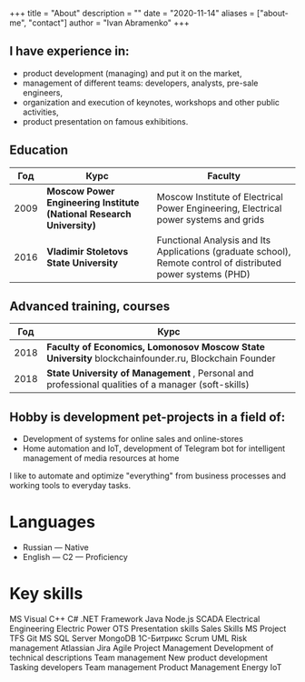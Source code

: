 +++
title = "About"
description = ""
date = "2020-11-14"
aliases = ["about-me", "contact"]
author = "Ivan Abramenko"
+++

## I have experience in:
- product development (managing) and put it on the market,
- management of different teams: developers, analysts, pre-sale engineers,
- organization and execution of keynotes, workshops and other public activities,
- product presentation on famous exhibitions.

## Education

Год  | Курс                                                                  | Faculty
-----|-----------------------------------------------------------------------|---------------------------------
2009 | __Moscow Power Engineering Institute (National Research University)__ | Moscow Institute of Electrical Power Engineering, Electrical power systems and grids
2016 | __Vladimir Stoletovs State University__                               | Functional Analysis and Its Applications (graduate school), Remote control of distributed power systems (PHD)

## Advanced training, courses

Год  | Курс
-----|--------------------------------------------------------------------------------------------------------
2018 | __Faculty of Economics, Lomonosov Moscow State University__ blockchainfounder.ru, Blockchain Founder
2018 | __State University of Management__ , Personal and professional qualities of a manager (soft-skills)


## Hobby is development pet-projects in a field of:
- Development of systems for online sales and online-stores
- Home automation and IoT, development of Telegram bot for intelligent management of media resources at home

I like to automate and optimize "everything" from business processes and working tools to everyday tasks.

# Languages
- Russian — Native
- English — C2 — Proficiency


# Key skills

MS Visual C++
C#
.NET Framework
Java
Node.js
SCADA
Electrical Engineering
Electric Power
OTS
Presentation skills
Sales Skills
MS Project
TFS
Git
MS SQL Server
MongoDB
1С-Битрикс
Scrum
UML
Risk management
Atlassian Jira
Agile Project Management
Development of technical descriptions
Team management
New product development
Tasking developers
Team management
Product Management
Energy
IoT


